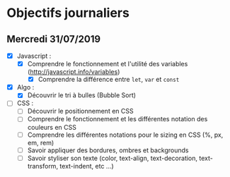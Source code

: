 # Objectifs journaliers

## Mercredi 31/07/2019


* [X] Javascript : 
  * [X] Comprendre le fonctionnement et l'utilité des variables (http://javascript.info/variables)
    * [X] Comprendre la différence entre `let`, `var` et `const`

* [X] Algo : 
  * [X] Découvrir le tri à bulles (Bubble Sort)

* [ ] CSS : 
  * [ ] Découvrir le positionnement en CSS
  * [ ] Comprendre le fonctionnement et les différentes notation des couleurs en CSS
  * [ ] Comprendre les différentes notations pour le sizing en CSS (%, px, em, rem)
  * [ ] Savoir appliquer des bordures, ombres et backgrounds
  * [ ] Savoir styliser son texte (color, text-align, text-decoration, text-transform, text-indent, etc …)
